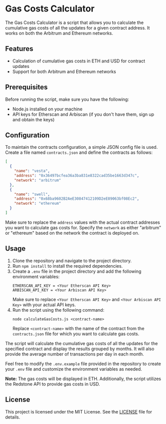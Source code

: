 # Gas Costs Calculator

The Gas Costs Calculator is a script that allows you to calculate the cumulative gas costs of all the updates for a given contract address. It works on both the Arbitrum and Ethereum networks.

## Features

- Calculation of cumulative gas costs in ETH and USD for contract updates
- Support for both Arbitrum and Ethereum networks

## Prerequisites

Before running the script, make sure you have the following:

- Node.js installed on your machine
- API keys for Etherscan and Arbiscan (if you don't have them, sign up and obtain the keys)

## Configuration

To maintain the contracts configuration, a simple JSON config file is used. Create a file named `contracts.json` and define the contracts as follows:

```json
[
  {
    "name": "vesta",
    "address": "0x36497bcfea36a3ba831e8322cad35be1663d347c",
    "network": "arbitrum"
  },
  {
    "name": "swell",
    "address": "0x68ba9602B2AeE30847412109D2eE89063bf08Ec2",
    "network": "ethereum"
  }
]
```

Make sure to replace the `address` values with the actual contract addresses you want to calculate gas costs for. Specify the `network` as either "arbitrum" or "ethereum" based on the network the contract is deployed on.

## Usage

1. Clone the repository and navigate to the project directory.
2. Run `npm install` to install the required dependencies.
3. Create a `.env` file in the project directory and add the following environment variables:
   ```
   ETHERSCAN_API_KEY = <Your Etherscan API Key>
   ARBISCAN_API_KEY = <Your Arbiscan API Key>
   ```
   Make sure to replace `<Your Etherscan API Key>` and `<Your Arbiscan API Key>` with your actual API keys.
4. Run the script using the following command:
   ```
   node calculateGasCosts.js <contract-name>
   ```
   Replace `<contract-name>` with the name of the contract from the `contracts.json` file for which you want to calculate gas costs.

The script will calculate the cumulative gas costs of all the updates for the specified contract and display the results grouped by months. It will also provide the average number of transactions per day in each month.

Feel free to modify the `.env.example` file provided in the repository to create your `.env` file and customize the environment variables as needed.

**Note:** The gas costs will be displayed in ETH. Additionally, the script utilizes the Redstone API to provide gas costs in USD.

## License

This project is licensed under the MIT License. See the [LICENSE](../LICENSE) file for details.
